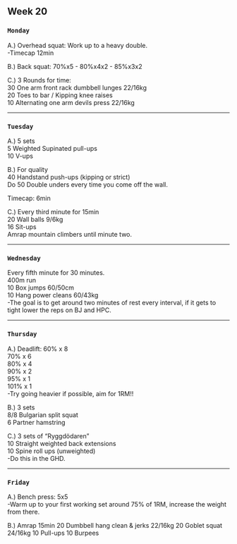 ## Week 20  

### `Monday`     
A.) Overhead squat: Work up to a heavy double.  
-Timecap 12min 

B.) Back squat: 70%x5 - 80%x4x2 - 85%x3x2  

C.) 3 Rounds for time:  
30 One arm front rack dumbbell lunges 22/16kg  
20 Toes to bar / Kipping knee raises  
10 Alternating one arm devils press 22/16kg     

 

---
### `Tuesday`

A.) 5 sets  
5 Weighted Supinated pull-ups  
10 V-ups  

B.) For quality  
40 Handstand push-ups (kipping or strict)    
Do 50 Double unders every time you come off the wall.  

Timecap: 6min  

C.) Every third minute for 15min  
20 Wall balls 9/6kg  
16 Sit-ups  
Amrap mountain climbers until minute two.  
   

  
----
### `Wednesday`
Every fifth minute for 30 minutes.  
400m run  
10 Box jumps 60/50cm  
10 Hang power cleans 60/43kg  
-The goal is to get around two minutes of rest every interval, if it gets to tight lower the reps on BJ and HPC.   


----
### `Thursday`  
A.) Deadlift:
60% x 8  
70% x 6  
80% x 4  
90% x 2  
95% x 1  
101% x 1  
-Try going heavier if possible, aim for 1RM!!      
  

B.) 3 sets   
8/8 Bulgarian split squat  
6 Partner hamstring  

C.) 3 sets of “Ryggdödaren”  
10 Straight weighted back extensions  
10 Spine roll ups (unweighted)  
-Do this in the GHD. 


---
### `Friday` 
A.) Bench press: 5x5  
-Warm up to your first working set around 75% of 1RM, increase the weight from there. 

B.) Amrap 15min 
20 Dumbbell hang clean & jerks 22/16kg 
20 Goblet squat 24/16kg 
10 Pull-ups 
10 Burpees  